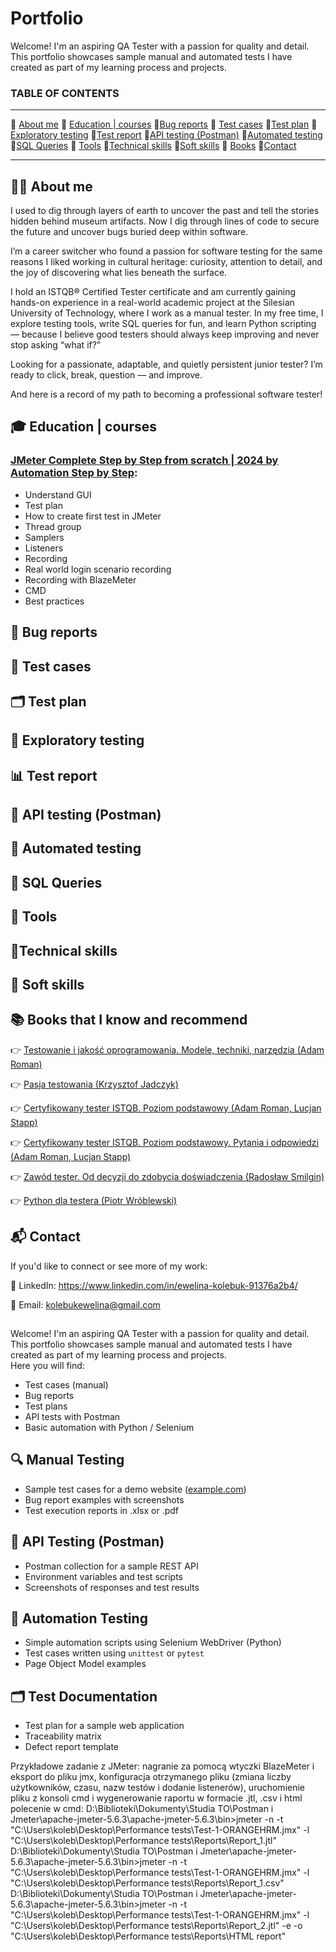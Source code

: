 # Portfolio
Welcome! I'm an aspiring QA Tester with a passion for quality and detail. This portfolio showcases sample manual and automated tests I have created as part of my learning process and projects.


### TABLE OF CONTENTS

-----

📌 [About me](#aboutme)  📌 [Education | courses](#education)  📌[Bug reports](#bugreports)  📌 [Test cases](#testcases) 📌[Test plan](#testplan) 📌[Exploratory testing](#eksploratorytesting) 📌[Test report](#testreport)  📌[API testing (Postman)](#API) 📌[Automated testing](#automation) 📌[SQL Queries](#sql) 📌 [Tools](#tools) 📌[Technical skills](#technicalskills) 📌[Soft skills](#softskills) 📌 [Books](#books) 📌[Contact](#contact)


-----

## <a name="aboutme"> 🙋‍♀️ About me</a>
I used to dig through layers of earth to uncover the past and tell the stories hidden behind museum artifacts.
Now I dig through lines of code to secure the future and uncover bugs buried deep within software.

I’m a career switcher who found a passion for software testing for the same reasons I liked working in cultural heritage: curiosity, attention to detail, and the joy of discovering what lies beneath the surface.

I hold an ISTQB® Certified Tester certificate and am currently gaining hands-on experience in a real-world academic project at the Silesian University of Technology, where I work as a manual tester. In my free time, I explore testing tools, write SQL queries for fun, and learn Python scripting — because I believe good testers should always keep improving and never stop asking “what if?”

Looking for a passionate, adaptable, and quietly persistent junior tester?
I’m ready to click, break, question — and improve.

And here is a record of my path to becoming a professional software tester!




## <a name="education"> 🎓 Education | courses</a>

### [JMeter Complete Step by Step from scratch | 2024 by Automation Step by Step](https://www.youtube.com/watch?v=1tJGRWABpW0):
- Understand GUI
- Test plan
- How to create first test in JMeter
- Thread group
- Samplers
- Listeners
- Recording
- Real world login scenario recording
- Recording with BlazeMeter
- CMD
- Best practices

## <a name="bugreports"> 🐞 Bug reports </a>

## <a name="testcases"> 🧪 Test cases </a>

## <a name="testplan"> 🗂️ Test plan</a>

## <a name="eksploratorytesting"> 🔎 Exploratory testing</a>

## <a name="testreport"> 📊 Test report</a>

## <a name="API"> 🔌 API testing (Postman)</a>

## <a name="automation"> 🤖 Automated testing</a>

## <a name="sql"> 💾 SQL Queries</a>

## <a name="tools"> 🔧 Tools</a>

## <a name="technicalskills"> 🧰Technical skills</a>

## <a name="softskills"> 💬 Soft skills</a>

## <a name="books"> 📚 Books that I know and recommend</a>

👉 [Testowanie i jakość oprogramowania. Modele, techniki, narzędzia (Adam Roman)](https://helion.pl/ksiazki/testowanie-i-jakosc-oprogramowania-modele-techniki-narzedzia-adam-roman,e_1oe0.htm?srsltid=AfmBOoo_Gzz2PFjoJ7LEEnwHQMe1ZVI63oxXI9CNgWN1xQqgQGXAP5Fa#format/e)

👉 [Pasja testowania (Krzysztof Jadczyk)](https://helion.pl/ksiazki/pasja-testowania-wydanie-ii-rozszerzone-krzysztof-jadczyk,paste2.htm?srsltid=AfmBOooxdTAgvVctocladKMQ94svr6jzkSMkfy4KGKxjMKPKDS7LNb03#format/d)

👉 [Certyfikowany tester ISTQB. Poziom podstawowy (Adam Roman, Lucjan Stapp)](https://helion.pl/ksiazki/certyfikowany-tester-istqb-poziom-podstawowy-adam-roman-lucjan-stapp,ctispv.htm?srsltid=AfmBOopzULs9UlWzvtEY9blfHH2THXSa4Hxy3ahLRyx969m5MR-8wQit#format/e)

👉 [Certyfikowany tester ISTQB. Poziom podstawowy. Pytania i odpowiedzi (Adam Roman, Lucjan Stapp)](https://helion.pl/ksiazki/certyfikowany-tester-istqb-poziom-podstawowy-pytania-i-odpowiedzi-lucjan-stapp-adam-roman,certes.htm#format/d)

👉 [Zawód tester. Od decyzji do zdobycia doświadczenia (Radosław Smilgin)](https://helion.pl/ksiazki/zawod-tester-od-decyzji-do-zdobycia-doswiadczenia-radoslaw-smilgin,e_0vj2.htm?srsltid=AfmBOoq-sL7BqwxH-9GZYbpDHIr8x9YYPrkzj2y_I7JAaiu0QNVyfgIb#format/e)

👉 [Python dla testera (Piotr Wróblewski)](https://helion.pl/ksiazki/python-dla-testera-piotr-wroblewski,pyttes.htm?srsltid=AfmBOookgw0O5m7chqrTe05gdBzkGQeGMJBKR8ljS3IQUR7NKe94vKa9#format/d)

## <a name="contact">📬 Contact </a>
If you'd like to connect or see more of my work:

💼 LinkedIn: https://www.linkedin.com/in/ewelina-kolebuk-91376a2b4/

📧 Email: kolebukewelina@gmail.com

  
##
Welcome! I'm an aspiring QA Tester with a passion for quality and detail. This portfolio showcases sample manual and automated tests I have created as part of my learning process and projects.  
Here you will find:
- Test cases (manual)
- Bug reports
- Test plans
- API tests with Postman
- Basic automation with Python / Selenium

## 🔍 Manual Testing
- Sample test cases for a demo website ([example.com](https://example.com))
- Bug report examples with screenshots
- Test execution reports in .xlsx or .pdf

## 🔧 API Testing (Postman)
- Postman collection for a sample REST API
- Environment variables and test scripts
- Screenshots of responses and test results

## 🤖 Automation Testing
- Simple automation scripts using Selenium WebDriver (Python)
- Test cases written using `unittest` or `pytest`
- Page Object Model examples

## 🗂 Test Documentation
- Test plan for a sample web application
- Traceability matrix
- Defect report template




Przykładowe zadanie z JMeter:
nagranie za pomocą wtyczki BlazeMeter i eksport do pliku jmx, konfiguracja otrzymanego pliku (zmiana liczby użytkowników, czasu, nazw testów i dodanie listenerów), uruchomienie pliku z konsoli cmd i wygenerowanie raportu w formacie .jtl, .csv i html
polecenie w cmd: 
D:\Biblioteki\Dokumenty\Studia TO\Postman i Jmeter\apache-jmeter-5.6.3\apache-jmeter-5.6.3\bin>jmeter -n -t "C:\Users\koleb\Desktop\Performance tests\Test-1-ORANGEHRM.jmx" -l "C:\Users\koleb\Desktop\Performance tests\Reports\Report_1.jtl"
D:\Biblioteki\Dokumenty\Studia TO\Postman i Jmeter\apache-jmeter-5.6.3\apache-jmeter-5.6.3\bin>jmeter -n -t "C:\Users\koleb\Desktop\Performance tests\Test-1-ORANGEHRM.jmx" -l "C:\Users\koleb\Desktop\Performance tests\Reports\Report_1.csv"
D:\Biblioteki\Dokumenty\Studia TO\Postman i Jmeter\apache-jmeter-5.6.3\apache-jmeter-5.6.3\bin>jmeter -n -t "C:\Users\koleb\Desktop\Performance tests\Test-1-ORANGEHRM.jmx" -l "C:\Users\koleb\Desktop\Performance tests\Reports\Report_2.jtl" -e -o "C:\Users\koleb\Desktop\Performance tests\Reports\HTML report"
